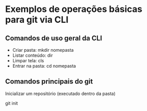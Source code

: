 # Exemplos de operações básicas para git via CLI

## Comandos de uso geral da CLI

- Criar pasta: mkdir nomepasta
- Listar conteúdo: dir
- Limpar tela: cls
- Entrar na pasta: cd nomepasta

## Comandos principais do git

 Inicializar um repositório (executado dentro da pasta)

 git init